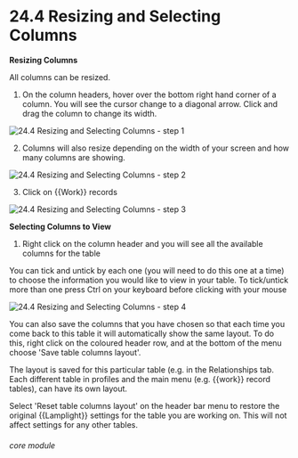 # 24.4 Resizing and Selecting Columns

**Resizing Columns**

All columns can be resized.

1. On the column headers, hover over the bottom right hand corner of a column. You will see the cursor change to a diagonal arrow. Click and drag the column to change its width.

![24.4 Resizing and Selecting Columns - step 1](24.4_Resizing_and_Selecting_Columns_im_1.png)

2. Columns will also resize depending on the width of your screen and how many columns are showing.

![24.4 Resizing and Selecting Columns - step 2](24.4_Resizing_and_Selecting_Columns_im_2.png)

3. Click on {{Work}} records

![24.4 Resizing and Selecting Columns - step 3](24.4_Resizing_and_Selecting_Columns_im_3.png)

**Selecting Columns to View**

1. Right click on the column header and you will see all the available columns for the table

You can tick and untick by each one (you will need to do this one at a time) to choose the information you would like to view in your table. To tick/untick more than one press Ctrl on your keyboard before clicking with your mouse

![24.4 Resizing and Selecting Columns - step 4](24.4_Resizing_and_Selecting_Columns_im_4.png)

You can also save the columns that you have chosen so that each time you come back to this table it will automatically show the same layout. To do this, right click on the coloured header row, and at the bottom of the menu choose 'Save table columns layout'.

The layout is saved for this particular table (e.g. in the Relationships tab. Each different table in profiles and the main menu (e.g. {{work}} record tables), can have its own layout.

Select 'Reset table columns layout' on the header bar menu to restore the original {{Lamplight}} settings for the table you are working on. This will not affect settings for any other tables.


###### core module
